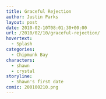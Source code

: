 ```yaml
---
title: Graceful Rejection
author: Justin Parks
layout: post
date: 2010-02-10T08:01:30+00:00
url: /2010/02/10/graceful-rejection/
hovertext:
  - Splash
categories:
  - Chipmunk Bay
characters:
  - shawn
  - crystal
storyline:
  - Shawn's first date
comic: 200100210.png 
---
```

